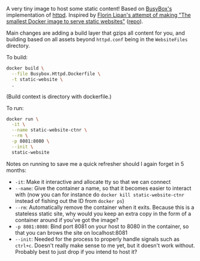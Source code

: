 A very tiny image to host some static content!
Based on [BusyBox's](https://busybox.net/) implementation of [httpd](https://httpd.apache.org/).
Inspired by [Florin Lipan's attempt of making "The smallest Docker image to serve static websites"](https://lipanski.com/posts/smallest-docker-image-static-website) ([repo](https://github.com/lipanski/docker-static-website)).

Main changes are adding a build layer that gzips all content for you, and building based on all assets beyond `httpd.conf` being in the `WebsiteFiles` directory.

To build:

```bash
docker build \
  --file Busybox.Httpd.Dockerfile \
  -t static-website \
  .
```

(Build context is directory with dockerfile.)

To run:

```bash
docker run \
  -it \
  --name static-website-ctnr \
  --rm \
  -p 8081:8080 \
  --init \
  static-website
```

Notes on running to save me a quick refresher should I again forget in 5 months:
- `-it`: Make it interactive and allocate tty so that we can connect
- `--name`: Give the container a name, so that it becomes easier to interact with (now you can for instance do `docker kill static-website-ctnr` instead of fishing out the ID from `docker ps`)
- `--rm`: Automatically remove the container when it exits. Because this is a stateless static site, why would you keep an extra copy in the form of a container around if you've got the image?
- `-p 8081:8080`: Bind port 8081 on your host to 8080 in the container, so that you can brows the site on localhost:8081
- `--init`: Needed for the process to properly handle signals such as `ctrl+c`. Doesn't really make sense to me yet, but it doesn't work without. Probably best to just drop if you intend to host it?

